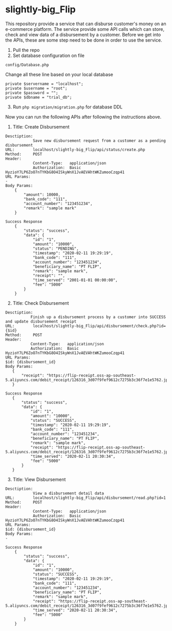 # slightly-big_Flip

This repository provide a service that can disburse customer's money on an e-commerce platform. The service provide some API calls which can store, check and view data of a disbursement by a customer. Before we get into the APIs, these are some step need to be done in order to use the service.

1. Pull the repo
2. Set database configuration on file
```
config/Database.php
```
Change all these line based on your local database
```
private $servername = "localhost";
private $username = "root";
private $password = "";
private $dbname = "trial_db";
```
3. Run ``` php migration/migration.php ``` for database DDL

Now you can run the following APIs after following the instructions above.

1. Title:		Create Disbursement
```
Desctiption:
			Save new disbursement request from a customer as a pending disbursement
URL:		localhost/slightly-big_Flip/api/status/create.php
Method:		POST
Header:
			Content-Type:	application/json
			Authorization:	Basic HyzioY7LP6ZoO7nTYKbG8O4ISkyWnX1JvAEVAhtWKZumooCzqp41
URL Params:
-
Body Params:
	{
		"amount": 10000,
		"bank_code": "111",
		"account_number": "123451234",
		"remark": "sample mark"
	}

Success Response
	{
	    "status": "success",
	    "data": {
	        "id": "1",
	        "amount": "10000",
	        "status": "PENDING",
	        "timestamp": "2020-02-11 19:29:19",
	        "bank_code": "111",
	        "account_number": "123451234",
	        "beneficiary_name": "PT FLIP",
	        "remark": "sample mark",
	        "receipt": "",
	        "time_served": "2001-01-01 00:00:00",
	        "fee": "5000"
	    }
	}
 ```

 2. Title:		Check Disbursement
 ```
Desctiption:
			Finish up a disbursement process by a customer into SUCCESS and update disbursement receipt
URL:		localhost/slightly-big_Flip/api/disbursement/check.php?id={$id}
Method:		POST
Header:
			Content-Type:	application/json
			Authorization:	Basic HyzioY7LP6ZoO7nTYKbG8O4ISkyWnX1JvAEVAhtWKZumooCzqp41
URL Params:
$id: {disbursement_id} 
Body Params:
	{
		"receipt": "https://flip-receipt.oss-ap-southeast-5.aliyuncs.com/debit_receipt/126316_3d07f9fef9612c7275b3c36f7e1e5762.jpg"
	}

Success Response
	{
	    "status": "success",
	    "data": {
	        "id": "1",
	        "amount": "10000",
	        "status": "SUCCESS",
	        "timestamp": "2020-02-11 19:29:19",
	        "bank_code": "111",
	        "account_number": "123451234",
	        "beneficiary_name": "PT FLIP",
	        "remark": "sample mark",
	        "receipt": "https://flip-receipt.oss-ap-southeast-5.aliyuncs.com/debit_receipt/126316_3d07f9fef9612c7275b3c36f7e1e5762.jpg",
	        "time_served": "2020-02-11 20:30:34",
	        "fee": "5000"
	    }
	}
```

3. Title:		View Disbursement
```
Desctiption:
			View a disbursement detail data
URL:		localhost/slightly-big_Flip/api/disbursement/read.php?id=1
Method:		POST
Header:
			Content-Type:	application/json
			Authorization:	Basic HyzioY7LP6ZoO7nTYKbG8O4ISkyWnX1JvAEVAhtWKZumooCzqp41
URL Params:
$id: {disbursement_id} 
Body Params:
-

Success Response
	{
	    "status": "success",
	    "data": {
	        "id": "1",
	        "amount": "10000",
	        "status": "SUCCESS",
	        "timestamp": "2020-02-11 19:29:19",
	        "bank_code": "111",
	        "account_number": "123451234",
	        "beneficiary_name": "PT FLIP",
	        "remark": "sample mark",
	        "receipt": "https://flip-receipt.oss-ap-southeast-5.aliyuncs.com/debit_receipt/126316_3d07f9fef9612c7275b3c36f7e1e5762.jpg",
	        "time_served": "2020-02-11 20:30:34",
	        "fee": "5000"
	    }
	}
```

        